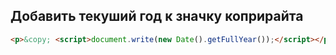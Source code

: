 ## Добавить текуший год к значку коприрайта

```html
<p>&copy; <script>document.write(new Date().getFullYear());</script></p>
```